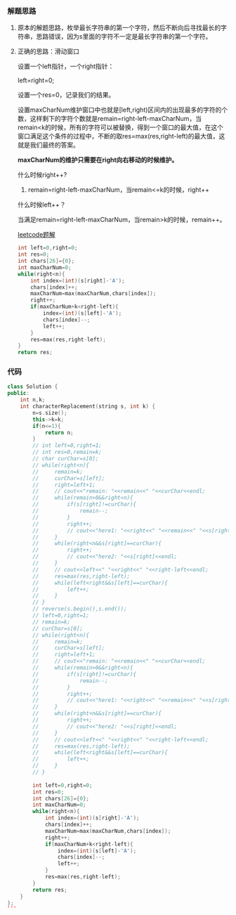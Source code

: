 ### 解题思路
1. 原本的解题思路，枚举最长字符串的第一个字符，然后不断向后寻找最长的字符串，思路错误，因为s里面的字符不一定是最长字符串的第一个字符。

2. 正确的思路：滑动窗口

    设置一个left指针，一个right指针：

    left=right=0;

    设置一个res=0，记录我们的结果。

    设置maxCharNum维护窗口中也就是\[left,right\)区间内的出现最多的字符的个数，这样剩下的字符个数就是remain=right-left-maxCharNum，当remain<k的时候，所有的字符可以被替换，得到一个窗口的最大值，在这个窗口满足这个条件的过程中，不断的取res=max(res,right-left)的最大值，这就是我们最终的答案。

    **maxCharNum的维护只需要在right向右移动的时候维护。**

    什么时候right++?

    1. remain=right-left-maxCharNum，当remain<=k的时候，right++

    什么时候left++？

    当满足remain=right-left-maxCharNum，当remain>k的时候，remain++。

    [leetcode题解](https://leetcode-cn.com/problems/longest-repeating-character-replacement/solution/ti-huan-hou-de-zui-chang-zhong-fu-zi-fu-eaacp/)

    ```cpp
    int left=0,right=0;
    int res=0;
    int chars[26]={0};
    int maxCharNum=0;
    while(right<n){
        int index=(int)(s[right]-'A');
        chars[index]++;
        maxCharNum=max(maxCharNum,chars[index]);
        right++;
        if(maxCharNum+k<right-left){
            index=(int)(s[left]-'A');
            chars[index]--;
            left++;
        }
        res=max(res,right-left);
    }
    return res;
    ```

    

### 代码

```cpp
class Solution {
public:
    int n,k;
    int characterReplacement(string s, int k) {
        n=s.size();
        this->k=k;
        if(n<=1){
            return n;
        }
        // int left=0,right=1;
        // int res=0,remain=k;
        // char curChar=s[0];
        // while(right<n){
        //     remain=k;
        //     curChar=s[left];
        //     right=left+1;
        //     // cout<<"remain: "<<remain<<" "<<curChar<<endl;
        //     while(remain>0&&right<n){
        //         if(s[right]!=curChar){
        //             remain--;
        //         }
        //         right++;
        //         // cout<<"here1: "<<right<<" "<<remain<<" "<<s[right]<<endl;
        //     }
        //     while(right<n&&s[right]==curChar){
        //         right++;
        //         // cout<<"here2: "<<s[right]<<endl;
        //     }
        //     // cout<<left<<" "<<right<<" "<<right-left<<endl;
        //     res=max(res,right-left);
        //     while(left<right&&s[left]==curChar){
        //         left++;
        //     }
        // }
        // reverse(s.begin(),s.end());
        // left=0,right=1;
        // remain=k;
        // curChar=s[0];
        // while(right<n){
        //     remain=k;
        //     curChar=s[left];
        //     right=left+1;
        //     // cout<<"remain: "<<remain<<" "<<curChar<<endl;
        //     while(remain>0&&right<n){
        //         if(s[right]!=curChar){
        //             remain--;
        //         }
        //         right++;
        //         // cout<<"here1: "<<right<<" "<<remain<<" "<<s[right]<<endl;
        //     }
        //     while(right<n&&s[right]==curChar){
        //         right++;
        //         // cout<<"here2: "<<s[right]<<endl;
        //     }
        //     // cout<<left<<" "<<right<<" "<<right-left<<endl;
        //     res=max(res,right-left);
        //     while(left<right&&s[left]==curChar){
        //         left++;
        //     }
        // }
        
        int left=0,right=0;
        int res=0;
        int chars[26]={0};
        int maxCharNum=0;
        while(right<n){
            int index=(int)(s[right]-'A');
            chars[index]++;
            maxCharNum=max(maxCharNum,chars[index]);
            right++;
            if(maxCharNum+k<right-left){
                index=(int)(s[left]-'A');
                chars[index]--;
                left++;
            }
            res=max(res,right-left);
        }
        return res;
    }
};
​```
```

